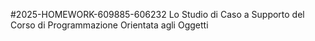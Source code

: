 #2025-HOMEWORK-609885-606232
Lo Studio di Caso a Supporto del Corso di Programmazione Orientata agli Oggetti
